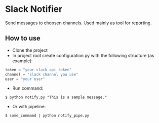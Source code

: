 # Slack Notifier

Send messages to choosen channels. Used mainly as tool for reporting.

## How to use

- Clone the project
- In project root create configuration.py with the following structure (as example):

```python
token = "your slack api token"
channel = "slack channel you use"
user = "your user"
```

- Run command:
```
$ python notify.py "This is a sample message."
```

- Or with pipeline:
```
$ some_command | python notify_pipe.py
```
